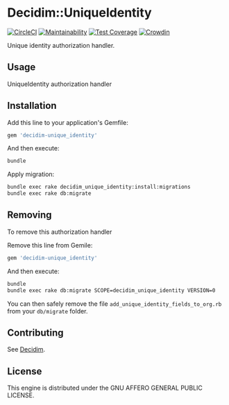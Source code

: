 # Decidim::UniqueIdentity

[![CircleCI](https://circleci.com/gh/OpenSourcePolitics/decidim-module-unique-identity/tree/master.svg?style=svg)](https://circleci.com/gh/OpenSourcePolitics/decidim-module-unique-identity/tree/master)
[![Maintainability](https://api.codeclimate.com/v1/badges/2541defe5f62729ac05e/maintainability)](https://codeclimate.com/github/OpenSourcePolitics/decidim-module-unique-identity/maintainability)
[![Test Coverage](https://api.codeclimate.com/v1/badges/2541defe5f62729ac05e/test_coverage)](https://codeclimate.com/github/OpenSourcePolitics/decidim-module-unique-identity/test_coverage)
[![Crowdin](https://badges.crowdin.net/decidim-module-unique-identity/localized.svg)](https://crowdin.com/project/decidim-module-unique-identity)

Unique identity authorization handler.

## Usage

UniqueIdentity authorization handler

## Installation

Add this line to your application's Gemfile:

```ruby
gem 'decidim-unique_identity'
```

And then execute:

```bash
bundle
```

Apply migration:
```bash 
bundle exec rake decidim_unique_identity:install:migrations
bundle exec rake db:migrate
```

## Removing
To remove this authorization handler

Remove this line from Gemile:

```ruby
gem 'decidim-unique_identity'
```

And then execute:

```bash
bundle
bundle exec rake db:migrate SCOPE=decidim_unique_identity VERSION=0
```
You can then safely remove the file `add_unique_identity_fields_to_org.rb` from your `db/migrate` folder.

## Contributing

See [Decidim](https://github.com/decidim/decidim).

## License

This engine is distributed under the GNU AFFERO GENERAL PUBLIC LICENSE.
